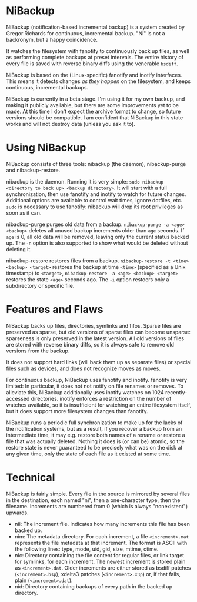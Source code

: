 NiBackup
========

NiBackup (notification-based incremental backup) is a system created by Gregor
Richards for continuous, incremental backup. "Ni" is not a backronym, but a
happy coincidence.

It watches the filesystem with fanotify to continuously back up files, as well
as performing complete backups at preset intervals. The entire history of every
file is saved with reverse binary diffs using the venerable `bsdiff`.

NiBackup is based on the (Linux-specific) fanotify and inotify interfaces. This
means it detects changes *as they happen* on the filesystem, and keeps
continuous, incremental backups.

NiBackup is currently in a beta stage. I'm using it for my own backup, and
making it publicly available, but there are some improvements yet to be made.
At this time I don't expect the archive format to change, so future versions
should be compatible. I am confident that NiBackup in this state works and will
not destroy data (unless you ask it to).


Using NiBackup
==============

NiBackup consists of three tools: nibackup (the daemon), nibackup-purge and
nibackup-restore.

nibackup is the daemon. Running it is very simple:
`sudo nibackup <directory to back up> <backup directory>`.
It will start with a full synchronization, then use fanotify and inotify to
watch for future changes. Additional options are available to control wait
times, ignore dotfiles, etc. `sudo` is necessary to use fanotify: nibackup will
drop its root privileges as soon as it can.

nibackup-purge purges old data from a backup.
`nibackup-purge -a <age> <backup>`
deletes all unused backup increments older than `age` seconds. If `age` is 0,
all old data will be removed, leaving only the current status backed up.  The
`-n` option is also supported to show what would be deleted without deleting
it.

nibackup-restore restores files from a backup. `nibackup-restore -t <time>
<backup> <target>` restores the backup at time `<time>` (specified as a Unix
timestamp) to `<target>`, `nibackup-restore -a <age> <backup> <target>`
restores the state `<age>` seconds ago. The `-i` option restoers only a
subdirectory or specific file.


Features and Flaws
==================

NiBackup backs up files, directories, symlinks and fifos. Sparse files are
preserved as sparse, but old versions of sparse files can become
unsparse: sparseness is only preserved in the latest version. All old versions
of files are stored with reverse binary diffs, so it is always safe to remove
old versions from the backup.

It does not support hard links (will back them up as separate files) or special
files such as devices, and does not recognize moves as moves.

For continuous backup, NiBackup uses fanotify and inotify. fanotify is very
limited: In particular, it does not not notify on file renames or removes.  To
alleviate this, NiBackup additionally uses inotify watches on 1024
recently-accessed directories.  inotify enforces a restriction on the number of
watches available, so it is insufficient for watching an entire filesystem
itself, but it does support more filesystem changes than fanotify.

NiBackup runs a periodic full synchronization to make up for the lacks of the
notification systems, but as a result, if you recover a backup from an
intermediate time, it may e.g. restore both names of a rename or restore a
file that was actually deleted. Nothing it does is (or can be) atomic, so the
restore state is never guaranteed to be precisely what was on the disk at any
given time, only the state of each file as it existed at some time.


Technical
=========

NiBackup is fairly simple. Every file in the source is mirrored by several
files in the destination, each named "ni", then a one-character type, then the
filename. Increments are numbered from 0 (which is always "nonexistent")
upwards.

* nii: The increment file. Indicates how many increments this file has been
       backed up.
* nim: The metadata directory. For each increment, a file `<increment>.mat`
       represents the file metadata at that increment.  The format is ASCII
       with the following lines: type, mode, uid, gid, size, mtime, ctime.
* nic: Directory containing the file content for regular files, or link target
       for symlinks, for each increment. The newest increment is stored plain
       as `<increment>.dat`. Older increments are either stored as bsdiff
       patches (`<increment>.bsp`), xdelta3 patches (`<increment>.x3p`) or, if
       that fails, plain (`<increment>.dat`).
* nid: Directory containing backups of every path in the backed up directory.
